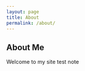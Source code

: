 ```yaml
---
layout: page
title: About
permalink: /about/
---
```

<div class="well"><h2>About Me</h2>
<p> Welcome to my site test note </p>
</div>
